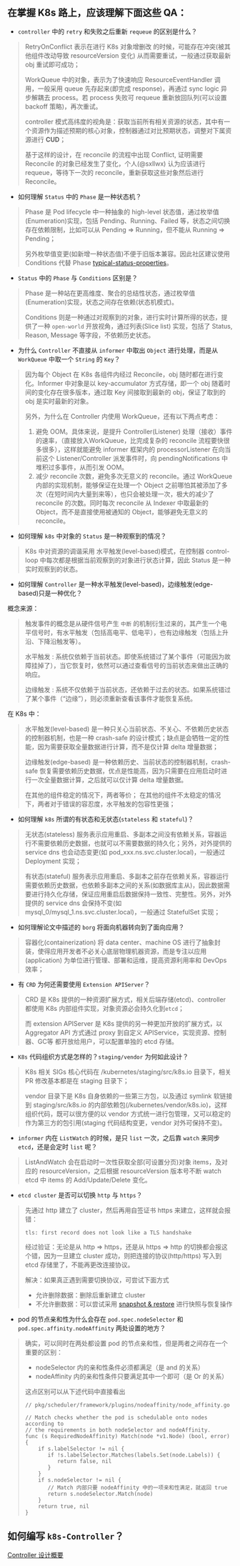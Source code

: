 
## 在掌握 K8s 路上，应该理解下面这些 QA：

- `controller` 中的 `retry` 和失败之后重新 `requeue` 的区别是什么？
> RetryOnConflict 表示在进行 K8s 对象增删改 的时候，可能存在冲突(被其他组件改动导致 resourceVersion 变化) 从而需要重试，一般通过获取最新 obj 重试即可成功；
>
> WorkQueue 中的对象，表示为了快速响应 ResourceEventHandler 调用，一般采用 queue 先存起来(即完成 response)，再通过 sync logic 异步解耦去 process。若 process 失败可 requeue 重新放回队列(可以设置 backoff 策略)，再次重试。
>
> controller 模式高纬度的视角是：获取当前所有相关资源的状态，其中有一个资源作为描述预期的核心对象，控制器通过对比预期状态，调整对下属资源进行 **CUD**；
>
> 基于这样的设计，在 reconcile 的流程中出现 Conflict, 证明需要 Reconcile 的对象已经发生了变化，个人(@sxllwx) 认为应该进行 requeue，等待下一次的 reconcile，重新获取这些对象然后进行 Reconcile。

- 如何理解 `Status` 中的 `Phase` 是一种状态机？
> Phase 是 Pod lifecycle 中一种抽象的 high-level 状态值，通过枚举值(Enumeration)实现，包括 Pending、Running、Failed 等，状态之间切换存在依赖限制，比如可以从 Pending => Running，但不能从 Running => Pending；
>
> 另外枚举值变更(如新增一种状态值)不便于旧版本兼容。因此社区建议使用 Conditions 代替 Phase [typical-status-properties](https://github.com/kubernetes/community/blob/master/contributors/devel/sig-architecture/api-conventions.md#typical-status-properties)。

- `Status` 中的 `Phase` 与 `Conditions` 区别是？
> Phase 是一种站在更高维度、聚合的总结性状态，通过枚举值(Enumeration)实现，状态之间存在依赖(状态机模式)。
>
> Conditions 则是一种通过对观察到的对象，进行实时计算所得的状态，提供了一种 `open-world` 开放视角，通过列表(Slice list) 实现，包括了 Status, Reason, Message 等字段，不依赖历史状态。

- 为什么 `Controller` 不直接从 `informer` 中取出 `Object` 进行处理，而是从 `WorkQueue` 中取一个 `String` 的 `Key`？
> 因为每个 Object 在 K8s 各组件内经过 Reconcile，obj 随时都在进行变化。Informer 中对象是以 key-accumulator 方式存储，即一个 obj 随着时间的变化存在很多版本，通过取 Key 间接取到最新的 obj，保证了取到的 obj 是实时最新的对象。
>
> 另外，为什么在 Controller 内使用 WorkQueue，还有以下两点考虑：
> 1. 避免 OOM。具体来说，是提升 Controller(Listener) 处理（接收）事件的速率，（直接放入WorkQueue，比完成复杂的 reconcile 流程要快很多很多），这样就能避免 informer 框架内的 processorListener 在向当前这个 Listener/Controller 派发事件时，向 pendingNotifications 中堆积过多事件，从而引发 OOM。
> 2. 减少 reconcile 次数，避免多次无意义的 reconcile。通过 WorkQueue 内部的实现机制，能够保证在处理一个 Object 之前哪怕其被添加了多次（在短时间内大量到来等），也只会被处理一次，极大的减少了 reconcile 的次数。同时每次 reconcile 从 Indexer 中取最新的 Object，而不是直接使用被通知的 Object，能够避免无意义的 reconcile。

- 如何理解 `k8s` 中对象的 `Status` 是一种观察到的情况？
> K8s 中对资源的调谐采用 水平触发(level-based)模式，在控制器 control-loop 中每次都是根据当前观察到的对象进行状态计算，因此 Status 是一种实时观察到的状态。

- 如何理解 `Controller` 是一种水平触发(level-based)，边缘触发(edge-based)只是一种优化？

概念来源：
> 触发事件的概念是从硬件信号产生 `中断` 的机制衍生过来的，其产生一个电平信号时，有水平触发（包括高电平、低电平），也有边缘触发（包括上升沿、下降沿触发等）。
>
> 水平触发 : 系统仅依赖于当前状态。即使系统错过了某个事件（可能因为故障挂掉了），当它恢复时，依然可以通过查看信号的当前状态来做出正确的响应。
>
> 边缘触发 : 系统不仅依赖于当前状态，还依赖于过去的状态。如果系统错过了某个事件（“边缘”），则必须重新查看该事件才能恢复系统。

在 K8s 中：
> 水平触发(level-based) 是一种只关心当前状态、不关心、不依赖历史状态的控制器机制，也是一种 crash-safe 的设计模式；缺点是会牺牲一定的性能，因为需要获取全量数据进行计算，而不是仅计算 delta 增量数据；
>
> 边缘触发(edge-based) 是一种依赖历史、当前状态的控制器机制，crash-safe 恢复需要依赖历史数据，优点是性能高，因为只需要在应用启动时进行一次全量数据计算，之后就可以仅计算 delta 增量数据。
>
> 在其他的组件稳定的情况下，两者等价；
> 在其他的组件不太稳定的情况下，两者对于错误的容忍度，水平触发的包容性更强；

- 如何理解 `k8s` 所谓的有状态和无状态(`stateless` 和 `stateful`)？
> 无状态(stateless) 服务表示应用重启、多副本之间没有依赖关系，容器运行不需要依赖历史数据，也就可以不需要数据的持久化；另外，对外提供的 service dns 也会动态变更(如 pod_xxx.ns.svc.cluster.local)，一般通过 Deployment 实现；
>
> 有状态(stateful) 服务表示应用重启、多副本之前存在依赖关系，容器运行需要依赖历史数据，也依赖多副本之间的关系(如数据库主从)，因此数据需要进行持久化存储，保证应用重启后数据保持一致性、完整性。另外，对外提供的 service dns 会保持不变(如 mysql_0/mysql_1.ns.svc.cluster.local)，一般通过 StatefulSet 实现；

- 如何理解论文中描述的 `borg` 将面向机器转向到了面向应用？
> 容器化(containerization) 将 data center、machine OS 进行了抽象封装，使得应用开发者不必关心底层物理机器资源，而是专注以应用(application) 为单位进行管理、部署和运维，提高资源利用率和 DevOps 效率；

- 有 `CRD` 为何还需要使用 `Extension APIServer`？
> CRD 是 K8s 提供的一种资源扩展方式，相关后端存储(etcd)、controller 都使用 K8s 内部组件实现，对象资源必会持久化到`etcd`；
>
> 而 extension APIServer 是 K8s 提供的另一种更加开放的扩展方式，以 Aggregator API 方式通过 proxy 到自定义 APIService，实现资源、控制器、GC等 都开放给用户，可以配置单独的 etcd 存储。

- `K8s` 代码组织方式是怎样的？`staging/vendor` 为何如此设计？
> K8s 相关 SIGs 核心代码在 /kubernetes/staging/src/k8s.io 目录下，相关 PR 修改基本都是在 staging 目录下；
>
> vendor 目录下是 K8s 自身依赖的一些第三方包，以及通过 symlink 软链接到 staging/src/k8s.io 的内部依赖包(/kubernetes/vendor/k8s.io)，这样组织代码，既可以很方便的以 vendor 方式统一进行包管理，又可以稳定的作为第三方的包引用(staging 代码结构变更，vendor 对外可保持不变)。

- `informer` 内在 `ListWatch` 的时候，是只 `list` 一次，之后靠 `watch` 来同步 `etcd`，还是会定时 `list` 呢？
> ListAndWatch 会在启动时一次性获取全部(可设置分页)对象 items，及对应的 resourceVersion，之后根据 resourceVersion 版本号不断 watch etcd 中 items 的 Add/Update/Delete 变化。

- `etcd cluster` 是否可以切换 `http` 与 `https`？
> 先通过 http 建立了 cluster，然后再用自签证书 https 来建立，这样就会报错：
>
> ```
> tls: first record does not look like a TLS handshake
> ```
> 
> 经过验证：无论是从 http => https，还是从 https => http 的切换都会报这个错，因为一旦建立 cluster 成功，则把连接的协议(http/https) 写入到 etcd 存储里了，不能再更改连接协议。
> 
> 解决：如果真正遇到需要切换协议，可尝试下面方式
> - 允许删除数据：删除后重新建立 cluster
> - 不允许删数据：可以尝试采用 [snapshot & restore](https://etcd.io/docs/v3.5/op-guide/recovery/) 进行快照与恢复操作

- pod 的节点亲和性为什么会存在 `pod.spec.nodeSelector` 和 `pod.spec.affinity.nodeAffinity` 两处设置的地方？
> 确实，可以同时在两处都设置 pod 的节点亲和性，但是两者之间存在一个重要的区别：
> - nodeSelector 内的亲和性条件必须都满足（是 and 的关系）
> - nodeAffinity 内的亲和性条件只要满足其中一个即可（是 Or 的关系）
>
> 这点区别可以从下述代码中直接看出
> ```
> // pkg/scheduler/framework/plugins/nodeaffinity/node_affinity.go
>
> // Match checks whether the pod is schedulable onto nodes according to
> // the requirements in both nodeSelector and nodeAffinity.
> func (s RequiredNodeAffinity) Match(node *v1.Node) (bool, error) {
>     if s.labelSelector != nil {
>        if !s.labelSelector.Matches(labels.Set(node.Labels)) {
>           return false, nil
>        }
>     }
>     if s.nodeSelector != nil {
>        // Match 内部只要 nodeAffinity 中的一项亲和性满足，就返回 true
>        return s.nodeSelector.Match(node)
>     }
>     return true, nil
> }
> ```

## 如何编写 `k8s-Controller`？ 
[Controller 设计概要](https://github.com/k8s-club/k8s-club/tree/master/controller/README.md)

